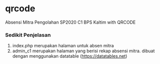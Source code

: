 # qrcode
Absensi Mitra Pengolahan SP2020 C1 BPS Kaltim with QRCODE 

### Sedikit Penjelasan 

1) index.php 
    merupakan halaman untuk absen mitra
2) admin_c1
    merupakan halaman yang berisi rekap absensi mitra. dibuat dengan menggunakan datatable (https://datatables.net)
    
    

